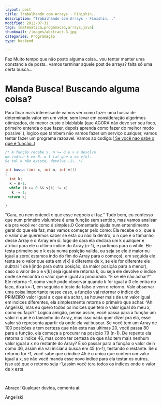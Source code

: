 ```yaml
---
layout: post
title: Trabalhando com Arrays - Finishin...
description: "Trabalhando com Arrays - Finishin..."
modified: 2012-07-31
tags: [matematica,progamacao,arrays,java]
thumbnail: /images/abstract-3.jpg
categories: Programação
type: backend

---
```

Faz Muito tempo que não posto alguma coisa.. vou tentar manter uma constancia de posts.. vamos terminar aquele post de arrays? falta só uma certa busca...

# Manda Busca! Buscando alguma coisa?

Para ficar mais interessante vamos ver como fazer uma busca de determinado valor em um vetor, sem levar em consideração algorimos otimizados, de menor custo e blablabla (que AGORA não deve ser seu foco, primeiro entenda o que fazer, depois aprenda como fazer do melhor modo possivel.), logico que tambem não vamos fazer um serviço qualquer, vamos tentar fazer um programa razoavel. Vamos ao codigo:([ Se você nao sabe o que é função..](http://www.inf.pucrs.br/~pinho/LaproI/Funcoes/AulaDeFuncoes.htm))

```java
/* A função recebe x, n >= 0 e v e devolve
um índice k em 0..n-1 tal que x == v[k].
Se tal k não existe, devolve -1\. */

int busca (int x, int n, int v[])
{
  int k;
  k = n-1;
  while (k >= 0 && v[k] != x)
   k -= 1;
 return k;

}
```

“Cara, eu nem entendi o que esse negocio ai faz.”
Tudo bem, eu confesso que num primeiro vislumbre é uma função sem sentido, mas vamos analisar ela pra você ver como é simples.O Comentario ajuda num entendimento geral do que ela faz, mas vamos começar pelo como: Ela recebe o x, que é o valor que queremos saber se esta ou não lá dentro, o n que é o tamanho desse Array e o Array em si. logo de cara ela declara um k qualquer e atribui para ele o ultimo indice do Array (n-1), e partimos para o while. Ele testa primeiro se o k esta numa posição valida, ou seja se ele é maior ou igual a zero( estamos indo do fim do Array para o começo), em seguida ele testa se o valor que esta em v[k] é diferente de x, se ele for diferente ele subtrai 1 de k(indo para outra posição, da maior posição para a menor), caso o valor de x e v[k] seja igual ele retorna k, ou seja ele devolve o indice onde se encontra o valor que é igual ao procurado.
“E se ele não achar?” Ele retorna -1, como você pode observar quando k for igual a 0 ele entra no laço, dixa k=-1, em seguida o teste da falso e vem o retorno. Vale observar uma coisa importante nesse caso, a função vai retornar o indice do PRIMEIRO valor igual a x que ela achar, se houver mais de um valor igual em indices diferentes, ela simplesmente retorna o primeiro que achar.
“Ah Angeliski, mas eu quero todos os indices que tem o valor igual do meu x, como eu faço?”
Logica amigão, pense assim, você passa para a função um valor n que é o tamanho do Array, mas isso nada quer dizer pra ela, esse valor só representa apartir da onde ela vai buscar. Se você tem um Array de 100 posições e tem certeza que não esta nas ultimas 20, você passa 80 para a função, ela começa a procurar na posição 79 (n-1). De repente ela retorna o indice 46, mas como ter certeza de que não tem mais nenhum valor igual a x no restante do Array? É só passar para a função o valor de n como 46, assim ela vai iniciar a busca em 45 (n-1), testando o restante. Se o retorno for -1, você sabe que o indice 45 é o unico que contem um valor igual a x, se não você manda esse novo indice para ela testar os outros, isso até que o retorno seja -1,assim você tera todos os indices onde o valor de x esta.

&nbsp;

Abraço! Qualquer duvida, comenta ai.

Angeliski
